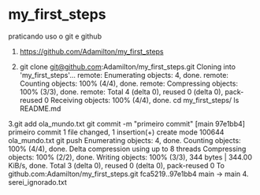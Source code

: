 # my_first_steps
praticando uso o git e github

1. https://github.com/Adamilton/my_first_steps 

2. git clone git@github.com:Adamilton/my_first_steps.git
Cloning into 'my_first_steps'...
remote: Enumerating objects: 4, done.
remote: Counting objects: 100% (4/4), done.
remote: Compressing objects: 100% (3/3), done.
remote: Total 4 (delta 0), reused 0 (delta 0), pack-reused 0
Receiving objects: 100% (4/4), done.
cd my_first_steps/
ls
README.md

3.git add ola_mundo.txt
git commit -m "primeiro commit"
[main 97e1bb4] primeiro commit
1 file changed, 1 insertion(+)
create mode 100644 ola_mundo.txt
git push
Enumerating objects: 4, done.
Counting objects: 100% (4/4), done.
Delta compression using up to 8 threads
Compressing objects: 100% (2/2), done.
Writing objects: 100% (3/3), 344 bytes | 344.00 KiB/s, done.
Total 3 (delta 0), reused 0 (delta 0), pack-reused 0
To github.com:Adamilton/my_first_steps.git
   fca5219..97e1bb4  main -> main
4. serei_ignorado.txt